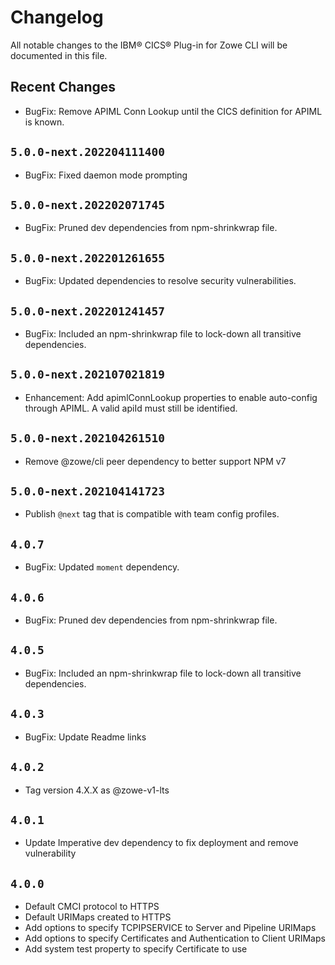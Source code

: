 # Changelog

All notable changes to the IBM® CICS® Plug-in for Zowe CLI will be documented in this file.

## Recent Changes

- BugFix: Remove APIML Conn Lookup until the CICS definition for APIML is known.

## `5.0.0-next.202204111400`

- BugFix: Fixed daemon mode prompting

## `5.0.0-next.202202071745`

- BugFix: Pruned dev dependencies from npm-shrinkwrap file.

## `5.0.0-next.202201261655`

- BugFix: Updated dependencies to resolve security vulnerabilities.

## `5.0.0-next.202201241457`

- BugFix: Included an npm-shrinkwrap file to lock-down all transitive dependencies.

## `5.0.0-next.202107021819`

- Enhancement: Add apimlConnLookup properties to enable auto-config through APIML. A valid apiId must still be identified.

## `5.0.0-next.202104261510`

- Remove @zowe/cli peer dependency to better support NPM v7

## `5.0.0-next.202104141723`

- Publish `@next` tag that is compatible with team config profiles.

## `4.0.7`

- BugFix: Updated `moment` dependency.

## `4.0.6`

- BugFix: Pruned dev dependencies from npm-shrinkwrap file.

## `4.0.5`

- BugFix: Included an npm-shrinkwrap file to lock-down all transitive dependencies.

## `4.0.3`

- BugFix: Update Readme links

## `4.0.2`

- Tag version 4.X.X as @zowe-v1-lts

## `4.0.1`

- Update Imperative dev dependency to fix deployment and remove vulnerability

## `4.0.0`

- Default CMCI protocol to HTTPS
- Default URIMaps created to HTTPS
- Add options to specify TCPIPSERVICE to Server and Pipeline URIMaps
- Add options to specify Certificates and Authentication to Client URIMaps
- Add system test property to specify Certificate to use
